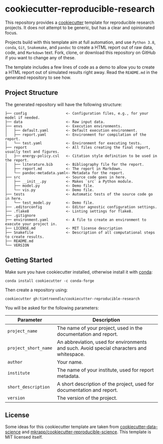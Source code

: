 # cookiecutter-reproducible-research

This repository provides a [cookiecutter](http://cookiecutter.readthedocs.io) template for reproducible research projects. It does not attempt to be generic, but has a clear and opinionated focus.

Projects build with this template aim at full automation, and use `Python 3.8`, `conda`, `Git`, `Snakemake`, and `pandoc` to create a HTML report out of raw data, code, and `Markdown` text. Fork, clone, or download this repository on GitHub if you want to change any of these.

The template includes a few lines of code as a demo to allow you to create a HTML report out of simulated results right away. Read the `README.md` in the generated repository to see how.

## Project Structure

The generated repository will have the following structure:

```
├── config                  <- Configuration files, e.g., for your model if needed.
├── data                    <- Raw input data.
├── envs                    <- Execution environments.
│   ├── default.yaml        <- Default execution environment.
│   ├── report.yaml         <- Environment for compilation of the report.
│   └── test.yaml           <- Environment for executing tests.
├── report                  <- All files creating the final report, usually text and figures.
│   ├── energy-policy.csl   <- Citation style definition to be used in the report.
│   ├── literature.bib      <- Bibliography file for the report.
│   ├── report.md           <- The report in Markdown.
│   └── pandoc-metadata.yaml<- Metadata for the report.
├── src                     <- Source code goes in here.
│   ├── __init__.py         <- Makes `src` a Python module.
│   ├── model.py            <- Demo file.
│   └── vis.py              <- Demo file.
├── tests                   <- Automatic tests of the source code go in here.
│   └── test_model.py       <- Demo file.
├── .editorconfig           <- Editor agnostic configuration settings.
├── .flake8                 <- Linting settings for flake8.
├── .gitignore
├── environment.yaml        <- A file to create an environment to execute your project in.
├── LICENSE.md              <- MIT license description
├── Snakefile               <- Description of all computational steps to create results.
├── README.md
└── VERSION
```

## Getting Started

Make sure you have cookiecutter installed, otherwise install it with [conda](https://conda.io/docs/index.html):

    conda install cookiecutter -c conda-forge

Then create a repository using:

    cookiecutter gh:timtroendle/cookiecutter-reproducible-research

You will be asked for the following parameters:

Parameter | Description
--- | ---
`project_name` | The name of your project, used in the documentation and report.
`project_short_name` | An abbreviation, used for environments and such. Avoid special characters and whitespace.
`author` | Your name.
`institute` | The name of your institute, used for report metadata.
`short_description` | A short description of the project, used for documentation and report.
`version` | The version of the project.

## License

Some ideas for this cookiecutter template are taken from [cookiecutter-data-science](http://drivendata.github.io/cookiecutter-data-science/) and [mkrapp/cookiecutter-reproducible-science](https://github.com/mkrapp/cookiecutter-reproducible-science). This template is MIT licensed itself.
